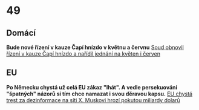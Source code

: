 # 49

## Domácí

**Bude nové řízení v kauze Čapí hnízdo v květnu a červnu** [Soud obnovil řízení v kauze Čapí hnízdo a nařídil jednání na květen i červen](https://www.novinky.cz/clanek/krimi-soud-obnovil-rizeni-v-kauze-capi-hnizdo-a-naridil-jednani-na-kveten-i-cerven-40515975)


## EU

**Po Německu chystá už celá EU zákaz "lhát". A vedle persekuování "špatných" názorů si tím chce namazat i svou děravou kapsu.** [EU chystá trest za dezinformace na síti X. Muskovi hrozí pokutou miliardy dolarů](https://www.idnes.cz/zpravy/zahranicni/eu-musk-sit-x-pokuta.A250404_061317_zahranicni_tbr)
